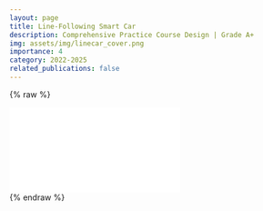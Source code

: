 ```yaml
---
layout: page
title: Line-Following Smart Car
description: Comprehensive Practice Course Design | Grade A+
img: assets/img/linecar_cover.png
importance: 4
category: 2022-2025
related_publications: false
---
```


{% raw %}

<div class="row justify-content-sm-center">
  <div class="col-sm-10 mt-3 mt-md-0">
    <div class="embed-responsive embed-responsive-16by9 rounded z-depth-1">
        <iframe src="//player.bilibili.com/player.html?isOutside=true&aid=115404009640497&bvid=BV1UbsuzDEdg&cid=33227932691&p=1" scrolling="no" border="0" frameborder="no" framespacing="0" allowfullscreen="true">
        </iframe>
    </div>
  </div>
</div>
{% endraw %}
